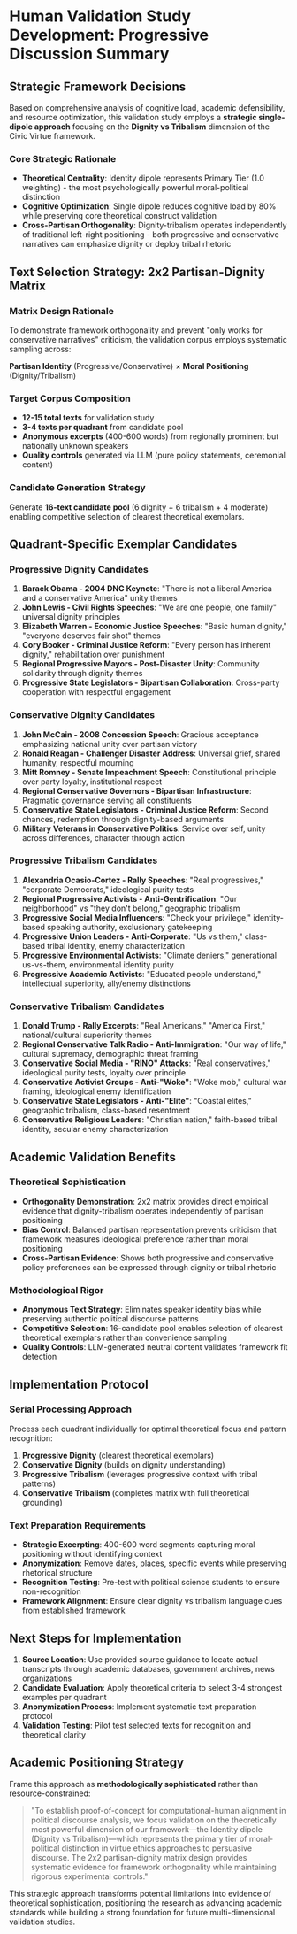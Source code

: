 # Human Validation Study Development: Progressive Discussion Summary

## **Strategic Framework Decisions**

Based on comprehensive analysis of cognitive load, academic defensibility, and resource optimization, this validation study employs a **strategic single-dipole approach** focusing on the **Dignity vs Tribalism** dimension of the Civic Virtue framework.

### **Core Strategic Rationale**

- **Theoretical Centrality**: Identity dipole represents Primary Tier (1.0 weighting) - the most psychologically powerful moral-political distinction
- **Cognitive Optimization**: Single dipole reduces cognitive load by 80% while preserving core theoretical construct validation
- **Cross-Partisan Orthogonality**: Dignity-tribalism operates independently of traditional left-right positioning - both progressive and conservative narratives can emphasize dignity or deploy tribal rhetoric


## **Text Selection Strategy: 2x2 Partisan-Dignity Matrix**

### **Matrix Design Rationale**

To demonstrate framework orthogonality and prevent "only works for conservative narratives" criticism, the validation corpus employs systematic sampling across:

**Partisan Identity** (Progressive/Conservative) × **Moral Positioning** (Dignity/Tribalism)

### **Target Corpus Composition**

- **12-15 total texts** for validation study
- **3-4 texts per quadrant** from candidate pool
- **Anonymous excerpts** (400-600 words) from regionally prominent but nationally unknown speakers
- **Quality controls** generated via LLM (pure policy statements, ceremonial content)


### **Candidate Generation Strategy**

Generate **16-text candidate pool** (6 dignity + 6 tribalism + 4 moderate) enabling competitive selection of clearest theoretical exemplars.

## **Quadrant-Specific Exemplar Candidates**

### **Progressive Dignity Candidates**

1. **Barack Obama - 2004 DNC Keynote**: "There is not a liberal America and a conservative America" unity themes
2. **John Lewis - Civil Rights Speeches**: "We are one people, one family" universal dignity principles
3. **Elizabeth Warren - Economic Justice Speeches**: "Basic human dignity," "everyone deserves fair shot" themes
4. **Cory Booker - Criminal Justice Reform**: "Every person has inherent dignity," rehabilitation over punishment
5. **Regional Progressive Mayors - Post-Disaster Unity**: Community solidarity through dignity themes
6. **Progressive State Legislators - Bipartisan Collaboration**: Cross-party cooperation with respectful engagement

### **Conservative Dignity Candidates**

1. **John McCain - 2008 Concession Speech**: Gracious acceptance emphasizing national unity over partisan victory
2. **Ronald Reagan - Challenger Disaster Address**: Universal grief, shared humanity, respectful mourning
3. **Mitt Romney - Senate Impeachment Speech**: Constitutional principle over party loyalty, institutional respect
4. **Regional Conservative Governors - Bipartisan Infrastructure**: Pragmatic governance serving all constituents
5. **Conservative State Legislators - Criminal Justice Reform**: Second chances, redemption through dignity-based arguments
6. **Military Veterans in Conservative Politics**: Service over self, unity across differences, character through action

### **Progressive Tribalism Candidates**

1. **Alexandria Ocasio-Cortez - Rally Speeches**: "Real progressives," "corporate Democrats," ideological purity tests
2. **Regional Progressive Activists - Anti-Gentrification**: "Our neighborhood" vs "they don't belong," geographic tribalism
3. **Progressive Social Media Influencers**: "Check your privilege," identity-based speaking authority, exclusionary gatekeeping
4. **Progressive Union Leaders - Anti-Corporate**: "Us vs them," class-based tribal identity, enemy characterization
5. **Progressive Environmental Activists**: "Climate deniers," generational us-vs-them, environmental identity purity
6. **Progressive Academic Activists**: "Educated people understand," intellectual superiority, ally/enemy distinctions

### **Conservative Tribalism Candidates**

1. **Donald Trump - Rally Excerpts**: "Real Americans," "America First," national/cultural superiority themes
2. **Regional Conservative Talk Radio - Anti-Immigration**: "Our way of life," cultural supremacy, demographic threat framing
3. **Conservative Social Media - "RINO" Attacks**: "Real conservatives," ideological purity tests, loyalty over principle
4. **Conservative Activist Groups - Anti-"Woke"**: "Woke mob," cultural war framing, ideological enemy identification
5. **Conservative State Legislators - Anti-"Elite"**: "Coastal elites," geographic tribalism, class-based resentment
6. **Conservative Religious Leaders**: "Christian nation," faith-based tribal identity, secular enemy characterization

## **Academic Validation Benefits**

### **Theoretical Sophistication**

- **Orthogonality Demonstration**: 2x2 matrix provides direct empirical evidence that dignity-tribalism operates independently of partisan positioning
- **Bias Control**: Balanced partisan representation prevents criticism that framework measures ideological preference rather than moral positioning
- **Cross-Partisan Evidence**: Shows both progressive and conservative policy preferences can be expressed through dignity or tribal rhetoric


### **Methodological Rigor**

- **Anonymous Text Strategy**: Eliminates speaker identity bias while preserving authentic political discourse patterns
- **Competitive Selection**: 16-candidate pool enables selection of clearest theoretical exemplars rather than convenience sampling
- **Quality Controls**: LLM-generated neutral content validates framework fit detection


## **Implementation Protocol**

### **Serial Processing Approach**

Process each quadrant individually for optimal theoretical focus and pattern recognition:

1. **Progressive Dignity** (clearest theoretical exemplars)
2. **Conservative Dignity** (builds on dignity understanding)
3. **Progressive Tribalism** (leverages progressive context with tribal patterns)
4. **Conservative Tribalism** (completes matrix with full theoretical grounding)

### **Text Preparation Requirements**

- **Strategic Excerpting**: 400-600 word segments capturing moral positioning without identifying context
- **Anonymization**: Remove dates, places, specific events while preserving rhetorical structure
- **Recognition Testing**: Pre-test with political science students to ensure non-recognition
- **Framework Alignment**: Ensure clear dignity vs tribalism language cues from established framework


## **Next Steps for Implementation**

1. **Source Location**: Use provided source guidance to locate actual transcripts through academic databases, government archives, news organizations
2. **Candidate Evaluation**: Apply theoretical criteria to select 3-4 strongest examples per quadrant
3. **Anonymization Process**: Implement systematic text preparation protocol
4. **Validation Testing**: Pilot test selected texts for recognition and theoretical clarity

## **Academic Positioning Strategy**

Frame this approach as **methodologically sophisticated** rather than resource-constrained:

> "To establish proof-of-concept for computational-human alignment in political discourse analysis, we focus validation on the theoretically most powerful dimension of our framework—the Identity dipole (Dignity vs Tribalism)—which represents the primary tier of moral-political distinction in virtue ethics approaches to persuasive discourse. The 2x2 partisan-dignity matrix design provides systematic evidence for framework orthogonality while maintaining rigorous experimental controls."

This strategic approach transforms potential limitations into evidence of theoretical sophistication, positioning the research as advancing academic standards while building a strong foundation for future multi-dimensional validation studies.


